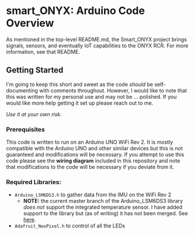 # smart_ONYX: Arduino Code Overview

As mentioned in the top-level README.md, the Smart_ONYX project brings signals, sensors, and eventually IoT capabilities to the ONYX RCR. For more information, see that README.


## Getting Started

I'm going to keep this short and sweet as the code *should* be self-documenting with comments throughout. However, I would like to note that this was written for my personal use and may not be ... polished. If you would like more help getting it set up please reach out to me.

*Use it at your own risk.*


### Prerequisites

This code is written to run on an Arduino UNO WiFi Rev 2. It is mostly compatible with the Arduino UNO and other similar devices but this is not guaranteed and modifications will be necessary. If you attempt to use this code please see the **wiring diagram** included in this repository and note that modifications to the code will be necessary if you deviate from it.

### Required Libraries:
 - ```Arduino_LSM6DS3.h``` to gather data from the IMU on the WiFi Rev 2
   - **NOTE:** the current master branch of the Arduino_LSM6DS3 library *does not* support the integrated temperature sensor. I have added support to the library but (as of writing) it has not been merged. See [here](https://github.com/arduino-libraries/Arduino_LSM6DS3/pull/12).
 - ```Adafruit_NeoPixel.h``` to control of all the LEDs
 
